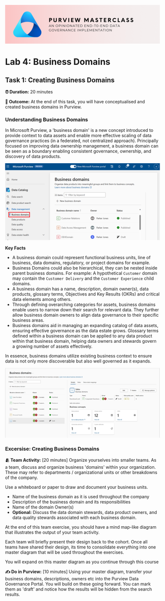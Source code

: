 ![Banner](./assets/banner.png)

# Lab 4: Business Domains

## Task 1: Creating Business Domains

**⏰ Duration:** 20 minutes

**🎯 Outcome:** At the end of this task, you will have conceptualised and created business domains in Purview.

### Understanding Business Domains

In Microsoft Purview, a 'business domain' is a new concept introduced to provide context to data assets and enable more effective scaling of data governance practices (in a federated, not centralized approach). Principally focused on improving data ownership management, a business domain can be seen as a boundary enabling consistent governance, ownership, and discovery of data products.

![Business Domain Overview](./assets/business-domain-overview.png)

**Key Facts**

- A business domain could represent functional business units, line of business, data domains, regulatory, or project domains for example.
- Business Domains could also be hierarchical, they can be nested inside parent business domains. For example: A hypothetical `Customer` domain may contain the `Customer Delivery` and the `Customer Experience` child domains.
- A business domain has a name, description, domain owner(s), data products, glossary terms, Objectives and Key Results (OKRs) and critical data elements among others.
- Through defining overarching categories for assets, business domains enable users to narrow down their search for relevant data. They further allow business domain owners to align data governance to their specific business areas.
- Business domains aid in managing an expanding catalog of data assets, ensuring effective governance as the data estate grows. Glossary terms defined within a business domain can be applied to any data product within that business domain, helping data owners and stewards govern a growing number of assets effectively.
<!-- - Glossary terms now also carry access policies, which get automatically applied when the term is attached to a data product. This means business domain owners and stewards only need to devise governance practices once, which can then be applied consistently across the data estate. -->

In essence, business domains utilize existing business context to ensure data is not only more discoverable but also well governed as it expands.

![Sample Business Domains](./assets/sample-business-domains.png)

### Excersise: Creating Business Domains

**🫂 Team Activity:** [20 minutes] Organize yourselves into smaller teams. As a team, discuss and organize business 'domains' within your organization. These may refer to departments / organizational units or other breakdowns of the company.

Use a whiteboard or paper to draw and document your business units.

- Name of the business domain as it is used throughout the company
- Description of the business domain and its responsibilities
- Name of the domain Owner(s)
- **Optional:** Discuss the data domain stewards, data product owners, and data quality stewards associated with each business domain.

At the end of this team exercise, you should have a mind map-like diagram that illustrates the output of your team activity.

Each team will briefly present their design back to the cohort. Once all teams have shared their design, its time to consolidate everything into one master diagram that will be used throughout the exercises.

You will expand on this master diagram as you continue through this course

**✍️ Do in Purview:** [10 minutes] Using your master diagram, transfer your business domains, descriptions, owners etc into the Purview Data Governance Portal. You will build on these going forward. You can mark them as 'draft' and notice how the results will be hidden from the search results.
